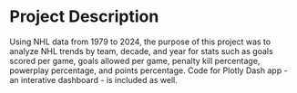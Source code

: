 # Project Description
Using NHL data from 1979 to 2024, the purpose of this project was to analyze NHL trends by team, decade, and year for stats such as goals scored per game, goals
allowed per game, penalty kill percentage, powerplay percentage, and points percentage. Code for Plotly Dash app - an interative dashboard - is included as well.
